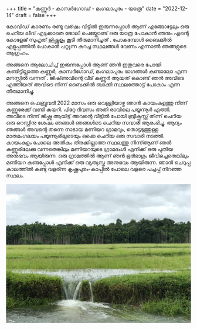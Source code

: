 +++
title = "കണ്ണൂർ - കാസർഗോഡ് - മംഗലാപുരം - യാത്ര"
date = "2022-12-14"
draft = false
+++

കോവിഡ്  കാരണം രണ്ടു വര്ഷം വീട്ടിൽ ഇരുന്നപ്പോൾ ആണ്  എങ്ങോട്ടേലും ഒരു ചെറിയ ലീവ് എടുക്കാതെ ജോലി ചെയ്തോണ്ട് ഒരു യാത്ര പോകാൻ ഞനും എന്റെ കോളേജ് സുഹൃത് [ജിഷ്ണുഉം](https://www.instagram.com/jishnu_krishnan_k/) കൂടി തീരുമാനിച്ചത് . പോകുമ്പോൾ ബൈക്കിൽ എളുപ്പത്തിൽ പോകാൻ പറ്റുന്ന കുറച്ച സ്ഥലങ്ങൾ വേണം എന്നാൺ ഞങ്ങളുടെ ആഗ്രഹം. 

അങ്ങനെ ആലോചിച്ച് ഇരുന്നപ്പോൾ ആണ്  ഞൻ ഇതുവരെ പോയി കണ്ടിട്ടില്ലാത്ത കണ്ണൂർ, കാസർഗോഡ്, മംഗലാപുരം ഭാഗങ്ങൾ കണ്ടാലോ എന്ന മനസ്സിൽ വന്നത് . ജിഷ്‌ണുവിന്റെ  വീട് കണ്ണൂർ ആയത് കൊണ്ട് ഞൻ അവിടെ എത്തിയത് അവിടെ നിന്ന്  ബൈക്കിൽ  ബാക്കി സ്ഥലത്തോട്ട്  പോകാം എന്ന തീരുമാനിച്ചു.

അങ്ങനെ ഫെബ്രുവരി 2022 മാസം ഒരു വെള്ളിയാഴ്ച ഞാൻ കായംകുളത്തു നിന്ന് കണ്ണൂരേക്ക് വണ്ടി കയറി. പിറ്റേ ദിവസം അതി രാവിലെ പയ്യന്നൂർ എത്തി. അവിടെ നിന്ന്  ജിഷ്ണു ആയിട്ട് അവന്റെ വീട്ടിൽ പോയി ബ്രീക്ഫസ്റ്റ് തിന്ന് ചെറിയ ഒരു റെസ്റ്റിനു ശേഷം ഞങ്ങൾ ഞങ്ങൾടെ ചെറിയ സവാരി ആരംഭിച്ചു. ആദ്യം ഞങ്ങൾ അവന്റെ തന്നെ നാടായ മണിയറ ഗ്രാമവും, തൊട്ടടുത്തുള്ള മാതമംഗലയം പയ്യന്നൂരിലൂടെയും ഒക്കെ ചെറിയ ഒരു സവാരി നടത്തി. കായംകുളം പോലെ അതികം തിരക്കില്ലാത്ത സ്ഥലത്തു നിന്ന്ആണ് ഞൻ കണ്ണൂരിലേക്കു വന്നതെങ്കിലും മണിയറയുടെ ഗ്രാമഭംഗി എനിക്ക്  ഒരു പുതിയ അനുഭവം ആയിരുന്ന. ഒരു ഗ്രാമത്തിൽ ആണ് ഞൻ ഭൂരിഭാഗും ജീവിച്ചെതെങ്കിലും മണിയറ കണ്ടപ്പോൾ എനിക്ക് ഒരു വ്യത്യസ്ത അനുഭവം ആയിരുന്ന. ഞാൻ ചെറുപ്പ കാലത്തിൽ കണ്ടു വളര്ന്ന കൃഷ്ണപുരം-കാപ്പിൽ  പോലെ വളരെ പച്ചപ്പ് നിറഞ്ഞ സ്ഥലം.

![Maniyara](/images/ktrip/maniyara.jpeg)
